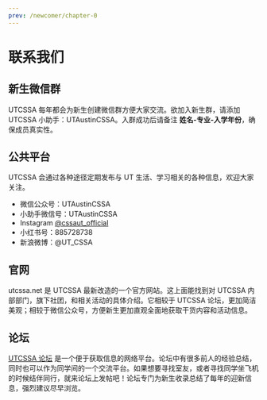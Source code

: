 ```yaml
---
prev: /newcomer/chapter-0
---
```


# 联系我们

## 新生微信群

UTCSSA 每年都会为新生创建微信群方便大家交流。欲加入新生群，请添加 UTCSSA 小助手：UTAustinCSSA。入群成功后请备注 **姓名-专业-入学年份**，确保成员真实性。

## 公共平台

UTCSSA 会通过各种途径定期发布与 UT 生活、学习相关的各种信息，欢迎大家关注。

- 微信公众号：UTAustinCSSA
- 小助手微信号：UTAustinCSSA
- Instagram [@cssaut_official](https://www.instagram.com/cssaut_official/)
- 小红书号：885728738
- 新浪微博：@UT_CSSA

## 官网

utcssa.net 是 UTCSSA 最新改造的一个官方网站。这上面能找到对 UTCSSA 内部部门，旗下社团，和相关活动的具体介绍。它相较于 UTCSSA 论坛，更加简洁美观；相较于微信公众号，方便新生更加直观全面地获取干货内容和活动信息。

## 论坛

[UTCSSA 论坛](https://forum.utcssa.net) 是一个便于获取信息的网络平台。论坛中有很多前人的经验总结，同时也可以作为同学间的一个交流平台。如果想要寻找室友，或者寻找同学坐飞机的时候结伴同行，就来论坛上发帖吧！论坛专门为新生收录总结了每年的迎新信息，强烈建议尽早浏览。
